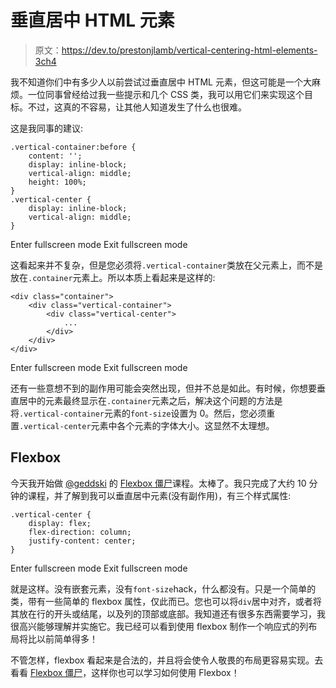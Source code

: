 # 垂直居中 HTML 元素

> 原文：<https://dev.to/prestonjlamb/vertical-centering-html-elements-3ch4>

我不知道你们中有多少人以前尝试过垂直居中 HTML 元素，但这可能是一个大麻烦。一位同事曾经给过我一些提示和几个 CSS 类，我可以用它们来实现这个目标。不过，这真的不容易，让其他人知道发生了什么也很难。

这是我同事的建议:

```
.vertical-container:before {
    content: '';
    display: inline-block;
    vertical-align: middle;
    height: 100%;
}
.vertical-center {
    display: inline-block;
    vertical-align: middle;
} 
```

Enter fullscreen mode Exit fullscreen mode

这看起来并不复杂，但是您必须将`.vertical-container`类放在父元素上，而不是放在`.container`元素上。所以本质上看起来是这样的:

```
<div class="container">
    <div class="vertical-container">
        <div class="vertical-center">
            ...
        </div>
    </div>
</div> 
```

Enter fullscreen mode Exit fullscreen mode

还有一些意想不到的副作用可能会突然出现，但并不总是如此。有时候，你想要垂直居中的元素最终显示在`.container`元素之后，解决这个问题的方法是将`.vertical-container`元素的`font-size`设置为 0。然后，您必须重置`.vertical-center`元素中各个元素的字体大小。这显然不太理想。

## Flexbox

今天我开始做 [@geddski](https://www.twitter.com/geddski) 的 [Flexbox 僵尸](https://flexboxzombies.com)课程。太棒了。我只完成了大约 10 分钟的课程，并了解到我可以垂直居中元素(没有副作用)，有三个样式属性:

```
.vertical-center {
    display: flex;
    flex-direction: column;
    justify-content: center;
} 
```

Enter fullscreen mode Exit fullscreen mode

就是这样。没有嵌套元素，没有`font-size`hack，什么都没有。只是一个简单的类，带有一些简单的 flexbox 属性，仅此而已。您也可以将`div`居中对齐，或者将其放在行的开头或结尾，以及列的顶部或底部。我知道还有很多东西需要学习，我很高兴能够理解并实施它。我已经可以看到使用 flexbox 制作一个响应式的列布局将比以前简单得多！

不管怎样，flexbox 看起来是合法的，并且将会使令人敬畏的布局更容易实现。去看看 [Flexbox 僵尸](https://flexboxzombies.com)，这样你也可以学习如何使用 Flexbox！